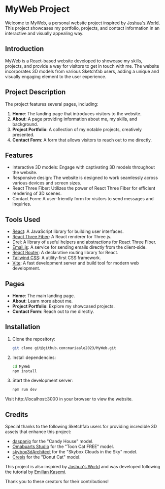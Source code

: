 # MyWeb Project

Welcome to MyWeb, a personal website project inspired by [Joshua's World](https://www.joshuas.world). This project showcases my portfolio, projects, and contact information in an interactive and visually appealing way.

## Introduction

MyWeb is a React-based website developed to showcase my skills, projects, and provide a way for visitors to get in touch with me. The website incorporates 3D models from various Sketchfab users, adding a unique and visually engaging element to the user experience.

## Project Description

The project features several pages, including:

1. **Home**: The landing page that introduces visitors to the website.
2. **About**: A page providing information about me, my skills, and background.
3. **Project Portfolio**: A collection of my notable projects, creatively presented.
4. **Contact Form**: A form that allows visitors to reach out to me directly.

## Features

- Interactive 3D models: Engage with captivating 3D models throughout the website.
- Responsive design: The website is designed to work seamlessly across various devices and screen sizes.
- React Three Fiber: Utilizes the power of React Three Fiber for efficient rendering of 3D scenes.
- Contact Form: A user-friendly form for visitors to send messages and inquiries.

## Tools Used

- [React](https://reactjs.org/): A JavaScript library for building user interfaces.
- [React Three Fiber](https://github.com/pmndrs/react-three-fiber): A React renderer for Three.js.
- [Drei](https://github.com/pmndrs/drei): A library of useful helpers and abstractions for React Three Fiber.
- [Email.js](https://www.emailjs.com/): A service for sending emails directly from the client-side.
- [React Router](https://reactrouter.com/): A declarative routing library for React.
- [Tailwind CSS](https://tailwindcss.com/): A utility-first CSS framework.
- [Vite](https://vitejs.dev/): A fast development server and build tool for modern web development.

## Pages

- **Home**: The main landing page.
- **About**: Learn more about me.
- **Project Portfolio**: Explore my showcased projects.
- **Contact Form**: Reach out to me directly.

## Installation

1. Clone the repository:

   ```bash
   git clone git@github.com:mariaale2023/MyWeb.git
   ```

2. Install dependencies:

   ```bash
   cd MyWeb
   npm install
   ```

3. Start the development server:

   ```bash
   npm run dev
   ```

Visit http://localhost:3000 in your browser to view the website.

## Credits

Special thanks to the following Sketchfab users for providing incredible 3D assets that enhance this project:

- [daspanjo](https://sketchfab.com/daspanjo) for the "Candy House" model.
- [Omabuarts Studio](https://sketchfab.com/omabuarts) for the "Toon Cat FREE" model.
- [skybox3dArchitect](https://sketchfab.com/skybox3dArchitect) for the "Skybox Clouds in the Sky" model.
- [Cresis](https://sketchfab.com/Cresis) for the "Donut Cat" model.

This project is also inspired by [Joshua's World](https://www.joshuas.world) and was developed following the tutorial by [Emilian Kasemi](https://www.youtube.com/watch?v=mJRuHhKJ2cs&t=1208s).

Thank you to these creators for their contributions!
